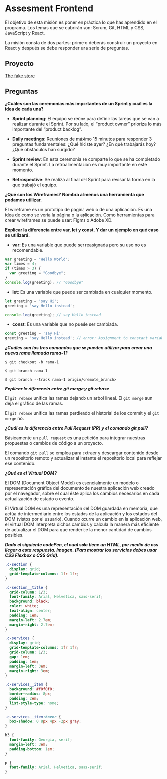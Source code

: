 # Assesment Frontend

El objetivo de esta misión es poner en práctica lo que has aprendido en el programa. Los temas que se cubrirán son: Scrum, Git, HTML y CSS, JavaScript y React.

La misión consta de dos partes: primero deberás construir un proyecto en React y después se debe responder una serie de preguntas.

## Proyecto

[The fake store](https://assesmet-frontend.netlify.app)

## Preguntas

**¿Cuáles son las ceremonias más importantes de un Sprint y cuál es la idea de cada una?**

- **Sprint planning**: El equipo se reúne para definir las tareas que se van a realizar durante el Sprint. Por su lado, el “product owner” prioriza lo más importante del “product backlog”.

- **Daily meetings**: Reuniones de máximo 15 minutos para responder 3 preguntas fundamentales: ¿Qué hiciste ayer? ¿En qué trabajarás hoy? ¿Qué obstáculos han surgido?

- **Sprint review**: En esta ceremonia se comparte lo que se ha completado durante el Sprint. La retroalimentación es muy importante en este momento.

- **Retrospective**: Se realiza al final del Sprint para revisar la forma en la que trabajó el equipo.

**¿Qué son los Wireframes? Nombra al menos una herramienta que podamos utilizar.**

El wireframe es un prototipo de página web o de una aplicación. Es una idea de como se vería la página o la aplicación. Como herramientas para crear wireframes se puede usar: Figma o Adobe XD.

**Explicar la diferencia entre var, let y const. Y dar un ejemplo en qué caso se utilizará.**

- **var**: Es una variable que puede ser reasignada pero su uso no es recomendable.

```js
var greeting = "Hello World";
var times = 4;
if (times > 3) {
  var greeting = "Goodbye";
}
console.log(greeting); // "Goodbye"
```
- **let**: Es una variable que puede ser cambiada en cualquier momento.

```js
let greeting = 'say Hi';
greeting = 'say Hello instead';

console.log(greeting); // say Hello instead
```
- **const**: Es una variable que no puede ser cambiada.
```js
const greeting = 'say Hi';
greeting = 'say Hello instead'; // error: Assignment to constant variable.
```
***¿Cuáles son los tres comandos que se pueden utilizar para crear una nueva rama llamada rama-1?***

`$ git checkout -b rama-1`

`$ git branch rama-1`

`$ git branch --track rama-1 origin/<remote_branch>`

***Explicar la diferencia entre git merge y git rebase.***

El `git rebase` unifica las ramas dejando un arbol lineal. El `git merge` aun deja el gráfico de las ramas.

El `git rebase` unifica las ramas perdiendo el historial de los commit y el `git merge` no. 

***¿Cuál es la diferencia entre Pull Request (PR) y el comando git pull?***

Básicamente un `pull request` es una petición para integrar nuestras propuestas o cambios de código a un proyecto.

El comando `git pull` se emplea para extraer y descargar contenido desde un repositorio remoto y actualizar al instante el repositorio local para reflejar ese contenido.

***¿Qué es el Virtual DOM?***

El DOM (Document Object Model) es esencialmente un modelo o representación gráfica del documento de nuestra aplicación web creado por el navegador, sobre el cual éste aplica los cambios necesarios en cada actualización de estado o evento.

El Virtual DOM es una representación del DOM guardada en memoria, que actúa de intermediario entre los estados de la aplicación y los estados del DOM (vistos por el usuario). Cuando ocurre un cambio en la aplicación web, el virtual DOM interpreta dichos cambios y calcula la manera más eficiente de actualizar el DOM para que renderice la menor cantidad de cambios posibles.

***Dado el siguiente codePen, el cual solo tiene un HTML, por medio de css llegar a esta respuesta. Imagen. (Para mostrar los servicios debes usar CSS Flexbox o CSS Grid).***

```css
.c-section {
  display: grid;
  grid-template-columns: 1fr 1fr;
}

.c-section__title {
  grid-column: 1/3;
  font-family: Arial, Helvetica, sans-serif;
  background: black;
  color: white;
  text-align: center;
  padding: 1em;
  margin-left: 2.7em;
  margin-right: 2.7em;
}

.c-services {
  display: grid;
  grid-template-columns: 1fr 1fr;
  grid-column: 1/3;
  gap: 1em;
  padding: 1em;
  margin-left: 3em;
  margin-right: 3em;
}

.c-services__item {
  background: #f0f0f0;
  border-radius: 8px;
  padding: 2em;
  list-style-type: none;
}

.c-services__item:hover {
  box-shadow: 0 8px 4px -2px gray;
}

h3 {
  font-family: Georgia, serif;
  margin-left: 3em;
  padding-bottom: 1em;
}

p {
  font-family: Arial, Helvetica, sans-serif;
}
```